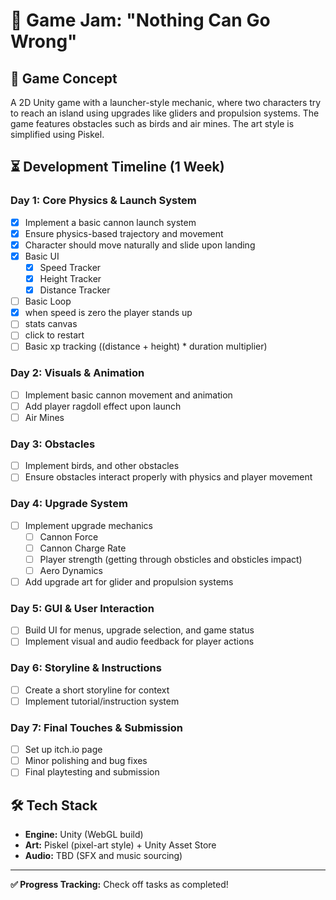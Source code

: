 # 🚀 Game Jam: "Nothing Can Go Wrong"

## 🎯 Game Concept
A 2D Unity game with a launcher-style mechanic, where two characters try to reach an island using upgrades like gliders and propulsion systems. The game features obstacles such as birds and air mines. The art style is simplified using Piskel.

## ⏳ Development Timeline (1 Week)

### **Day 1: Core Physics & Launch System**
- [x] Implement a basic cannon launch system
- [x] Ensure physics-based trajectory and movement
- [x] Character should move naturally and slide upon landing
- [x] Basic UI
  - [x] Speed Tracker
  - [x] Height Tracker
  - [x] Distance Tracker
- [ ]  Basic Loop
  - [x]  when speed is zero the player stands up
  - [ ]  stats canvas
  - [ ]  click to restart
- [ ]  Basic xp tracking ((distance + height) * duration multiplier)

### **Day 2: Visuals & Animation**
- [ ] Implement basic cannon movement and animation
- [ ] Add player ragdoll effect upon launch
- [ ] Air Mines

### **Day 3: Obstacles**
- [ ] Implement birds, and other obstacles
- [ ] Ensure obstacles interact properly with physics and player movement

### **Day 4: Upgrade System**
- [ ] Implement upgrade mechanics
  - [ ] Cannon Force
  - [ ] Cannon Charge Rate
  - [ ] Player strength (getting through obsticles and obsticles impact)
  - [ ] Aero Dynamics
- [ ] Add upgrade art for glider and propulsion systems

### **Day 5: GUI & User Interaction**
- [ ] Build UI for menus, upgrade selection, and game status
- [ ] Implement visual and audio feedback for player actions

### **Day 6: Storyline & Instructions**
- [ ] Create a short storyline for context
- [ ] Implement tutorial/instruction system

### **Day 7: Final Touches & Submission**
- [ ] Set up itch.io page
- [ ] Minor polishing and bug fixes
- [ ] Final playtesting and submission

## 🛠️ Tech Stack
- **Engine:** Unity (WebGL build)
- **Art:** Piskel (pixel-art style) + Unity Asset Store
- **Audio:** TBD (SFX and music sourcing)

---

**✅ Progress Tracking:** Check off tasks as completed!
